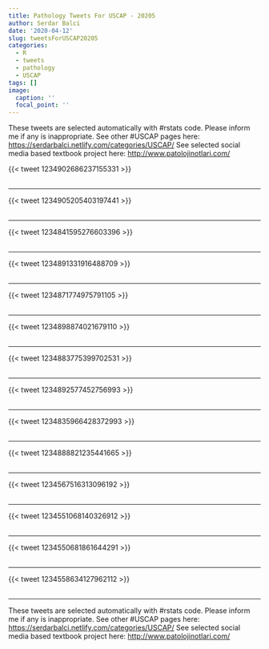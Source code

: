 ```yaml
---
title: Pathology Tweets For USCAP - 20205
author: Serdar Balci
date: '2020-04-12'
slug: tweetsForUSCAP20205
categories:
  - R
  - tweets
  - pathology
  - USCAP
tags: []
image:
  caption: ''
  focal_point: ''
---
```



These tweets are selected automatically with #rstats code. Please inform me if any is inappropriate.
See other #USCAP pages here: https://serdarbalci.netlify.com/categories/USCAP/ 
See selected social media based textbook project here: http://www.patolojinotlari.com/

{{< tweet 1234902686237155331 >}}
<br>
<br>
<hr>
{{< tweet 1234905205403197441 >}}
<br>
<br>
<hr>
{{< tweet 1234841595276603396 >}}
<br>
<br>
<hr>
{{< tweet 1234891331916488709 >}}
<br>
<br>
<hr>
{{< tweet 1234871774975791105 >}}
<br>
<br>
<hr>
{{< tweet 1234898874021679110 >}}
<br>
<br>
<hr>
{{< tweet 1234883775399702531 >}}
<br>
<br>
<hr>
{{< tweet 1234892577452756993 >}}
<br>
<br>
<hr>
{{< tweet 1234835966428372993 >}}
<br>
<br>
<hr>
{{< tweet 1234888821235441665 >}}
<br>
<br>
<hr>
{{< tweet 1234567516313096192 >}}
<br>
<br>
<hr>
{{< tweet 1234551068140326912 >}}
<br>
<br>
<hr>
{{< tweet 1234550681861644291 >}}
<br>
<br>
<hr>
{{< tweet 1234558634127962112 >}}
<br>
<br>
<hr>


These tweets are selected automatically with #rstats code. Please inform me if any is inappropriate.
See other #USCAP pages here: https://serdarbalci.netlify.com/categories/USCAP/ 
See selected social media based textbook project here: http://www.patolojinotlari.com/
